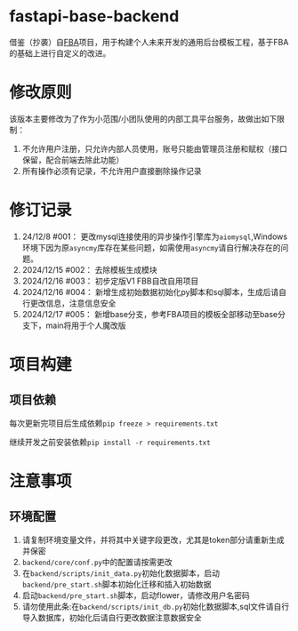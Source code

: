 # fastapi-base-backend
借鉴（抄袭）自[FBA](https://github.com/fastapi-practices/fastapi_best_architecture)项目，用于构建个人未来开发的通用后台模板工程，基于FBA的基础上进行自定义的改进。

# 修改原则
该版本主要修改为了作为小范围/小团队使用的内部工具平台服务，故做出如下限制：
1. 不允许用户注册，只允许内部人员使用，账号只能由管理员注册和赋权（接口保留，配合前端去除此功能）
2. 所有操作必须有记录，不允许用户直接删除操作记录

# 修订记录
1. 24/12/8 #001： 更改mysql连接使用的异步操作引擎库为`aiomysql`,Windows环境下因为原`asyncmy`库存在某些问题，如需使用`asyncmy`请自行解决存在的问题。
2. 2024/12/15 #002： 去除模板生成模块
3. 2024/12/16 #003： 初步定版V1 FBB自改自用项目
4. 2024/12/16 #004： 新增生成初始数据初始化py脚本和sql脚本，生成后请自行更改信息，注意信息安全
5. 2024/12/17 #005： 新增base分支，参考FBA项目的模板全部移动至base分支下，main将用于个人魔改版

# 项目构建
## 项目依赖
每次更新完项目后生成依赖`pip freeze > requirements.txt`

继续开发之前安装依赖`pip install -r requirements.txt`

# 注意事项
## 环境配置
1. 请复制环境变量文件，并将其中关键字段更改，尤其是token部分请重新生成并保密
2. `backend/core/conf.py`中的配置请按需更改
3. 在`backend/scripts/init_data.py`初始化数据脚本，启动`backend/pre_start.sh`脚本初始化迁移和插入初始数据
4. 启动`backend/pre_start.sh`脚本，启动flower，请修改用户名密码
5. 请勿使用此条:在`backend/scripts/init_db.py`初始化数据脚本,sql文件请自行导入数据库，初始化后请自行更改数据注意数据安全